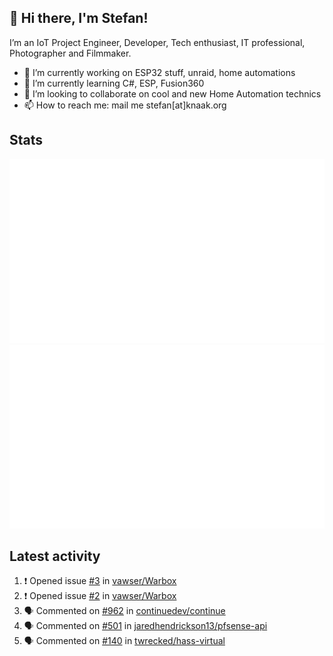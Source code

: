 ## 👋 Hi there, I'm Stefan!
I’m an IoT Project Engineer, Developer, Tech enthusiast, IT professional, Photographer and Filmmaker.

- 🔭 I’m currently working on ESP32 stuff, unraid, home automations
- 🌱 I’m currently learning C#, ESP, Fusion360
- 👯 I’m looking to collaborate on cool and new Home Automation technics
- 📫 How to reach me: mail me stefan[at]knaak.org

## Stats

![](https://github.com/corgan2222/github-stats/blob/master/generated/overview.svg) ![](https://github.com/corgan2222/github-stats/blob/master/generated/languages.svg)


## Latest activity

<!--START_SECTION:activity-->
1. ❗ Opened issue [#3](https://github.com/vawser/Warbox/issues/3) in [vawser/Warbox](https://github.com/vawser/Warbox)
2. ❗ Opened issue [#2](https://github.com/vawser/Warbox/issues/2) in [vawser/Warbox](https://github.com/vawser/Warbox)
3. 🗣 Commented on [#962](https://github.com/continuedev/continue/issues/962#issuecomment-2620814612) in [continuedev/continue](https://github.com/continuedev/continue)
4. 🗣 Commented on [#501](https://github.com/jaredhendrickson13/pfsense-api/issues/501#issuecomment-2601991675) in [jaredhendrickson13/pfsense-api](https://github.com/jaredhendrickson13/pfsense-api)
5. 🗣 Commented on [#140](https://github.com/twrecked/hass-virtual/issues/140#issuecomment-2546418124) in [twrecked/hass-virtual](https://github.com/twrecked/hass-virtual)
<!--END_SECTION:activity-->

<!--

